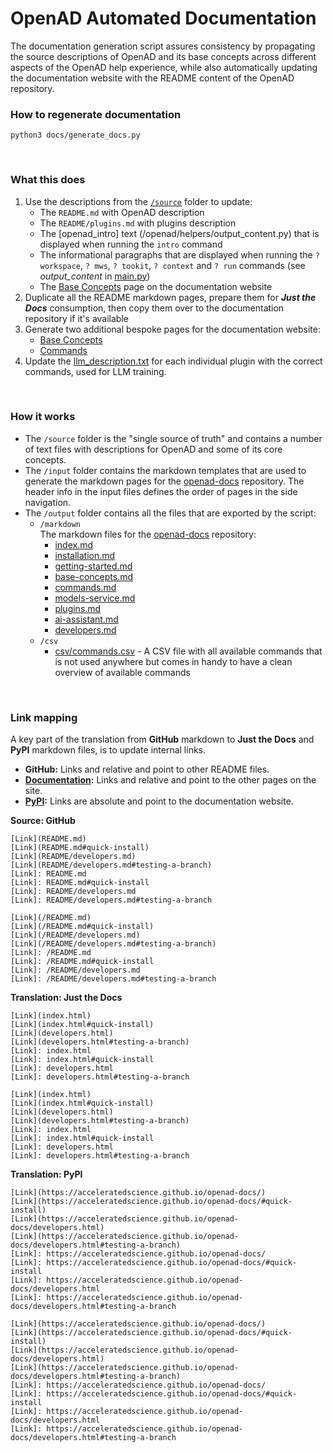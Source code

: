 # OpenAD Automated Documentation

The documentation generation script assures consistency by propagating the source descriptions of OpenAD and its base concepts across different aspects of the OpenAD help experience, while also automatically updating the documentation website with the README content of the OpenAD repository.

### How to regenerate documentation

    python3 docs/generate_docs.py

<br>

### What this does

1. Use the descriptions from the [`/source`](./source) folder to update:
   - The `README.md` with OpenAD description
   - The `README/plugins.md` with plugins description
   - The [openad_intro] text (/openad/helpers/output_content.py) that is displayed when running the `intro` command
   - The informational paragraphs that are displayed when running the `? workspace`, `? mws`, `? tookit`, `? context` and `? run` commands (see _output_content_ in [main.py](/openad/app/main.py))
   - The [Base Concepts](https://acceleratedscience.github.io/openad-docs/base-concepts.html) page on the documentation website
1. Duplicate all the README markdown pages, prepare them for ***Just the Docs*** consumption, then copy them over to the documentation repository if it's available
1. Generate two additional bespoke pages for the documentation website:
   - [Base Concepts](https://acceleratedscience.github.io/openad-docs/base-concepts.html)
   - [Commands](https://acceleratedscience.github.io/openad-docs/commands.html)
2. Update the [llm_description.txt](/openad/user_toolkits/DS4SD/llm_description.txt) for each individual plugin with the correct commands, used for LLM training.

<br>

### How it works

-   The `/source` folder is the "single source of truth" and contains a number of text files with descriptions for OpenAD and some of its core concepts.
-   The `/input` folder contains the markdown templates that are used to generate the markdown pages for the [openad-docs] repository. The header info in the input files defines the order of pages in the side navigation.
-   The `/output` folder contains all the files that are exported by the script:
    -   `/markdown`<br>The markdown files for the [openad-docs] repository:
        - [index.md](output/markdown/index.md)
        - [installation.md](output/markdown/installation.md)
        - [getting-started.md](output/markdown/getting-started.md)
        - [base-concepts.md](output/markdown/base-concepts.md)
        - [commands.md](output/markdown/commands.md)
        - [models-service.md](output/markdown/models-service.md)
        - [plugins.md](output/markdown/plugins.md)
        - [ai-assistant.md](output/markdown/ai-assistant.md)
        - [developers.md](output/markdown/developers.md)
    -   `/csv`
        -   [csv/commands.csv](output/csv/commands.csv) - A CSV file with all available commands that is not used anywhere but comes in handy to have a clean overview of available commands

<br>

### Link mapping

A key part of the translation from **GitHub** markdown to **Just the Docs** and **PyPI** markdown files, is to update internal links.

- **GitHub:** Links and relative and point to other README files.
- **[Documentation](https://acceleratedscience.github.io/openad-docs):** Links and relative and point to the other pages on the site.
- **[PyPI](https://pypi.org/project/openad/):** Links are absolute and point to the documentation website.
    
**Source: GitHub**

    [Link](README.md)
    [Link](README.md#quick-install)
    [Link](README/developers.md)
    [Link](README/developers.md#testing-a-branch)
    [Link]: README.md
    [Link]: README.md#quick-install
    [Link]: README/developers.md
    [Link]: README/developers.md#testing-a-branch
    
    [Link](/README.md)
    [Link](/README.md#quick-install)
    [Link](/README/developers.md)
    [Link](/README/developers.md#testing-a-branch)
    [Link]: /README.md
    [Link]: /README.md#quick-install
    [Link]: /README/developers.md
    [Link]: /README/developers.md#testing-a-branch

**Translation: Just the Docs**

    [Link](index.html)
    [Link](index.html#quick-install)
    [Link](developers.html)
    [Link](developers.html#testing-a-branch)
    [Link]: index.html
    [Link]: index.html#quick-install
    [Link]: developers.html
    [Link]: developers.html#testing-a-branch

    [Link](index.html)
    [Link](index.html#quick-install)
    [Link](developers.html)
    [Link](developers.html#testing-a-branch)
    [Link]: index.html
    [Link]: index.html#quick-install
    [Link]: developers.html
    [Link]: developers.html#testing-a-branch

**Translation: PyPI**

    [Link](https://acceleratedscience.github.io/openad-docs/)
    [Link](https://acceleratedscience.github.io/openad-docs/#quick-install)
    [Link](https://acceleratedscience.github.io/openad-docs/developers.html)
    [Link](https://acceleratedscience.github.io/openad-docs/developers.html#testing-a-branch)
    [Link]: https://acceleratedscience.github.io/openad-docs/
    [Link]: https://acceleratedscience.github.io/openad-docs/#quick-install
    [Link]: https://acceleratedscience.github.io/openad-docs/developers.html
    [Link]: https://acceleratedscience.github.io/openad-docs/developers.html#testing-a-branch

    [Link](https://acceleratedscience.github.io/openad-docs/)
    [Link](https://acceleratedscience.github.io/openad-docs/#quick-install)
    [Link](https://acceleratedscience.github.io/openad-docs/developers.html)
    [Link](https://acceleratedscience.github.io/openad-docs/developers.html#testing-a-branch)
    [Link]: https://acceleratedscience.github.io/openad-docs/
    [Link]: https://acceleratedscience.github.io/openad-docs/#quick-install
    [Link]: https://acceleratedscience.github.io/openad-docs/developers.html
    [Link]: https://acceleratedscience.github.io/openad-docs/developers.html#testing-a-branch

[openad-docs]: https://github.com/acceleratedscience/openad-docs
